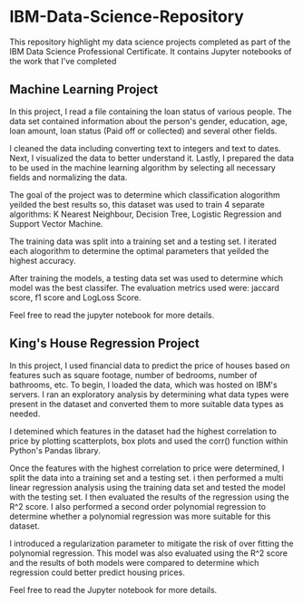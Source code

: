 # IBM-Data-Science-Repository
This repository highlight my data science projects completed as part of the IBM Data Science Professional Certificate. It contains Jupyter notebooks of the work that I've completed

## Machine Learning Project
In this project, I read a file containing the loan status of various people. The data set contained information about the person's gender, education, age, loan amount, loan status (Paid off or collected) and several other fields. 

I cleaned the data including converting text to integers and text to dates. Next, I visualized the data to better understand it. Lastly, I prepared the data to be used in the machine learning algorithm by selecting all necessary fields and normalizing the data. 

The goal of the project was to determine which classification alogorithm yeilded the best results so, this dataset was used to train 4 separate algorithms: K Nearest Neighbour, Decision Tree, Logistic Regression and Support Vector Machine. 

The training data was split into a training set and a testing set. I iterated each alogorithm to determine the optimal parameters that yeilded the highest accuracy.

After training the models, a testing data set was used to determine which model was the best classifer. The evaluation metrics used were: jaccard score, f1 score and LogLoss Score.

Feel free to read the jupyter notebook for more details.

## King's House Regression Project
In this project, I used financial data to predict the price of houses based on features such as square footage, number of bedrooms, number of bathrooms, etc. To begin, I loaded the data, which was hosted on IBM's servers. I ran an exploratory analysis by determining what data types were present in the dataset and converted them to more suitable data types as needed.

I detemined which features in the dataset had the highest correlation to price by plotting scatterplots, box plots and used the corr() function within Python's Pandas library. 

Once the features with the highest correlation to price were determined, I split the data into a training set and a testing set. i then performed a multi linear regression analysis using the training data set and tested the model with the testing set. I then evaluated the results of the regression using the R^2 score. I also performed a second order polynomial regression to determine whether a polynomial regression was more suitable for this dataset.

I introduced a regularization parameter to mitigate the risk of over fitting the polynomial regression. This model was also evaluated using the R^2 score and the results of both models were compared to determine which regression could better predict housing prices.

Feel free to read the Jupyter notebook for more details.
